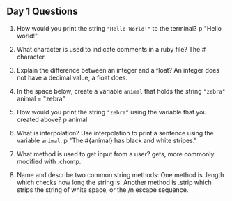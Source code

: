 ## Day 1 Questions

1. How would you print the string `"Hello World!"` to the terminal?
p "Hello world!"

1. What character is used to indicate comments in a ruby file?
The # character.

1. Explain the difference between an integer and a float?
An integer does not have a decimal value, a float does.

1. In the space below, create a variable `animal` that holds the string `"zebra"`
animal = "zebra"

1. How would you print the string `"zebra"` using the variable that you created above?
p animal

1. What is interpolation? Use interpolation to print a sentence using the variable `animal`.
p "The #{animal} has black and white stripes."

1. What method is used to get input from a user?
gets, more commonly modified with .chomp.

1. Name and describe two common string methods:
One method is .length which checks how long the string is.
Another method is .strip which strips the string of white space, or the /n escape sequence.

